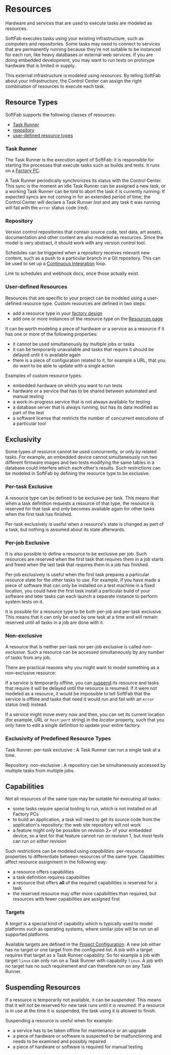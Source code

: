 # Resources

Hardware and services that are used to execute tasks are modeled as resources.

SoftFab executes tasks using your existing infrastructure, such as computers and repositories. Some tasks may need to connect to services that are permanently running because they're not suitable to be instanced for each run, like heavy databases or external web services. If you are doing embedded development, you may want to run tests on prototype hardware that is limited in supply.

This external infrastructure is modeled using *resources*. By telling SoftFab about your infrastructure, the Control Center can assign the right combination of resources to execute each task.

## Resource Types

SoftFab supports the following classes of resources:

- [Task Runner](#runner)
- [repository](#repo)
- [user-defined resource types](#custom)

### Task Runner<a id="runner"></a>

The Task Runner is the execution agent of SoftFab: it is responsible for starting the processes that execute tasks such as builds and tests. It runs on a [Factory PC](../../start/factory_pc_installation/).

A Task Runner periodically synchronizes its status with the Control Center. This sync is the moment an idle Task Runner can be assigned a new task, or a working Task Runner can be told to abort the task it is currently running. If expected syncs are not coming in for an extended period of time, the Control Center will declare a Task Runner *lost* and any task it was running will fail with the `error` status code (red).

### Repository<a id="repo"></a>

Version control repositories that contain source code, test data, art assets, documentation and other content are also modeled as resources. Since the model is very abstract, it should work with any version control tool.

Schedules can be triggered when a repository receives relevant new content, such as a push to a particular branch in a Git repository. This can be used to set up a [Continuous Integration](../../howto/ci/) loop.

<p class="todo">Link to schedules and webhook docs, once those actually exist.</p>

### User-defined Resources<a id="custom"></a>

Resources that are specific to your project can be modeled using a user-defined resource type. Custom resources are defined in two steps:

- add a resource type in your [factory design](../../../ResTypeIndex)
- add one or more instances of the resource type on the [Resources page](../../../ResourceIndex)

It can be worth modeling a piece of hardware or a service as a resource if it has one or more of the following properties:

- it cannot be used simultaneously by multiple jobs or tasks
- it can be temporarily unavailable and tasks that require it should be delayed until it is available again
- there is a piece of configuration related to it, for example a URL, that you do want to be able to update with a single action

Examples of custom resource types:

- embedded hardware on which you want to run tests
- hardware or a service that has to be shared between automated and manual testing
- a work-in-progress service that is not always available for testing
- a database server that is always running, but has its data modified as part of the test
- a software license that restricts the number of concurrent executions of a particular tool

## Exclusivity<a id="exclusive"></a>

Some types of resource cannot be used concurrently, or only by related tasks. For example, an embedded device cannot simultaneously run two different firmware images and two tests modifying the same tables in a database could interfere which each other's results. Such restrictions can be modeled in SoftFab by defining the resource type to be exclusive.

### Per-task Exclusive

A resource type can be defined to be exclusive per task. This means that when a task definition requests a resource of that type, the resource is reserved for that task and only becomes available again for other tasks when the first task has finished.

Per-task exclusively is useful when a resource's state is changed as part of a task, but nothing is assumed about its state afterwards.

### Per-job Exclusive

It is also possible to define a resource to be exclusive per job. Such resources are reserved when the first task that requires them in a job starts and freed when the last task that requires them in a job has finished.

Per-job exclusively is useful when the first task prepares a particular resource state for the other tasks to use. For example, if you have made a piece of software that can only be installed on a test machine in a fixed location, you could have the first task install a particular build of your software and later tasks can each launch a separate instance to perform system tests on it.

It is possible for a resource type to be both per-job and per-task exclusive. This means that it can only be used by one task at a time and will remain reserved until all tasks in a job are done with it.

### Non-exclusive

A resource that is neither per-task nor per-job exclusive is called *non-exclusive*. Such a resource can be accessed simultaneously by any number of tasks from any job.

There are practical reasons why you might want to model something as a non-exclusive resource:

If a service is temporarily offline, you can [suspend](#suspend) its resource and tasks that require it will be delayed until the resource is resumed. If it were not modeled as a resource, it would be impossible to tell SoftFab that the service is offline and tasks that need it would run and fail with an `error` status (red) instead.

If a service might move every now and then, you can set its current location (for example, URL or <code>*host*:*port*</code> string) in the *locator* property, such that you only have to edit a single definition to update your entire factory.

### Exclusivity of Predefined Resource Types

Task Runner: per-task exclusive
:   A Task Runner can run a single task at a time.

Repository: non-exclusive
:   A repository can be simultaneously accessed by multiple tasks from multiple jobs.

## Capabilities<a id="capabilities"></a>

Not all resources of the same type may be suitable for executing all tasks:

- some tasks require special tooling to run, which is not installed on all Factory PCs
- to build an application, a task will need to get its source code from the application's repository; the web site repository will not work
- a feature might only be possible on revision 2+ of your embedded device, so a test for that feature cannot run on revision 1, but most tests can run on either revision

Such restrictions can be modeled using *capabilities:* per-resource properties to differentiate between resources of the same type. Capabilities affect resource assignment in the following way:

- a resource offers capabilities
- a task definition requires capabilities
- a resource that offers **all** of the required capabilities is reserved for a task
- the reserved resource may offer more capabilities than required, but resources with fewer capabilities are assigned first

### Targets<a id="targets"></a>

A *target* is a special kind of capability which is typically used to model platforms such as operating systems, where similar jobs will be run on all supported platforms.

Available targets are defined in the [Project Configuration](../../../ProjectEdit). A new job either has no target or one target from the configured list. A job with a target requires that target as a Task Runner capability. So for example a job with target `linux` can only run on a Task Runner with capability `linux`. A job with no target has no such requirement and can therefore run on any Task Runner.

## Suspending Resources<a id="suspend"></a>

If a resource is temporarily not available, it can be *suspended*. This means that it will not be reserved for new task runs until it is *resumed*. If a resource is in use at the time it is suspended, the task using it is allowed to finish.

Suspending a resource is useful when for example:

- a service has to be taken offline for maintenance or an upgrade
- a piece of hardware or software is suspected to be malfunctioning and needs to be examined and possibly repaired
- a piece of hardware or software is required for manual testing
